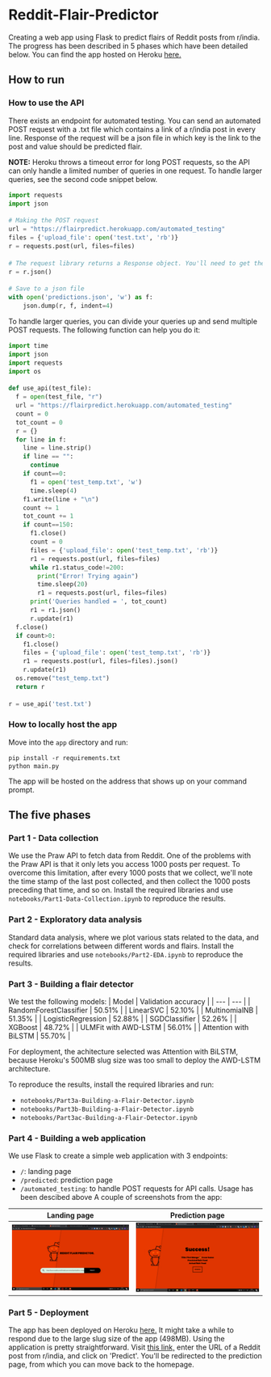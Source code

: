 # Reddit-Flair-Predictor

Creating a web app using Flask to predict flairs of Reddit posts from r/india. The progress has been described in 5 phases which have been detailed below. You can find the app hosted on Heroku [here.](https://flairpredict.herokuapp.com/)

## How to run

### How to use the API
There exists an endpoint for automated testing. You can send an automated POST request with a .txt file which contains a link of a r/india post in every line. Response of the request will be a json file in which key is the link to the post and value should be predicted flair.

**NOTE:** Heroku throws a timeout error for long POST requests, so the API can only handle a limited number of queries in one request. To handle larger queries, see the second code snippet below.

```python
import requests 
import json

# Making the POST request
url = "https://flairpredict.herokuapp.com/automated_testing"
files = {'upload_file': open('test.txt', 'rb')}
r = requests.post(url, files=files)

# The request library returns a Response object. You'll need to get the json file with this command
r = r.json()

# Save to a json file
with open('predictions.json', 'w') as f:
    json.dump(r, f, indent=4)
```

To handle larger queries, you can divide your queries up and send multiple POST requests. The following function can help you do it:

```python
import time
import json
import requests
import os

def use_api(test_file):
  f = open(test_file, "r")
  url = "https://flairpredict.herokuapp.com/automated_testing"
  count = 0
  tot_count = 0
  r = {}
  for line in f:
    line = line.strip()
    if line == "":
      continue
    if count==0:
      f1 = open('test_temp.txt', 'w')
      time.sleep(4)
    f1.write(line + "\n")
    count += 1
    tot_count += 1
    if count==150:
      f1.close()
      count = 0
      files = {'upload_file': open('test_temp.txt', 'rb')}
      r1 = requests.post(url, files=files)
      while r1.status_code!=200:
        print("Error! Trying again")
        time.sleep(20)
        r1 = requests.post(url, files=files)
      print('Queries handled = ', tot_count)
      r1 = r1.json()
      r.update(r1)
  f.close()
  if count>0:
    f1.close()
    files = {'upload_file': open('test_temp.txt', 'rb')}
    r1 = requests.post(url, files=files).json()
    r.update(r1)
  os.remove("test_temp.txt")
  return r
  
r = use_api('test.txt')
```

### How to locally host the app
Move into the `app` directory and run:
```
pip install -r requirements.txt
python main.py
```
The app will be hosted on the address that shows up on your command prompt.

## The five phases

### Part 1 - Data collection
We use the Praw API to fetch data from Reddit. One of the problems with the Praw API is that it only lets you access 1000 posts per request. To overcome this limitation, after every 1000 posts that we collect, we'll note the time stamp of the last post collected, and then collect the 1000 posts preceding that time, and so on. Install the required libraries and use `notebooks/Part1-Data-Collection.ipynb` to reproduce the results.

### Part 2 - Exploratory data analysis
Standard data analysis, where we plot various stats related to the data, and check for correlations between different words and flairs. Install the required libraries and use `notebooks/Part2-EDA.ipynb` to reproduce the results.

### Part 3 - Building a flair detector
We test the following models:
| Model       | Validation accuracy            |
| ---                | ---             |
| RandomForestClassifier             | 50.51%             |
| LinearSVC           | 52.10%            |
| MultinomialNB        | 51.35%             |
| LogisticRegression    | 52.88%             |
| SGDClassifier       | 52.26%             |
| XGBoost       | 48.72%             |
| ULMFit with AWD-LSTM       | 56.01%             |
| Attention with BiLSTM       | 55.70%             |

For deployment, the achitecture selected was Attention with BiLSTM, because Heroku's 500MB slug size was too small to deploy the AWD-LSTM architecture.

To reproduce the results, install the required libraries and run:
- `notebooks/Part3a-Building-a-Flair-Detector.ipynb`
- `notebooks/Part3b-Building-a-Flair-Detector.ipynb`
- `notebooks/Part3ac-Building-a-Flair-Detector.ipynb`

### Part 4 - Building a web application
We use Flask to create a simple web application with 3 endpoints:
- `/`: landing page
- `/predicted`: prediction page
- `/automated_testing`: to handle POST requests for API calls. Usage has been descibed above
A couple of screenshots from the app:

 Landing page                         |                      Prediction page    |
:-------------------------:|:-------------------------:|
![](images/homescreen.png?raw=True) |![](images/predicted.png?raw=true) |

### Part 5 - Deployment
The app has been deployed on Heroku [here.](https://flairpredict.herokuapp.com/) It might take a while to respond due to the large slug size of the app (498MB). Using the application is pretty straightforward. Visit [this link,](https://flairpredict.herokuapp.com/) enter the URL of a Reddit post from r/india, and click on 'Predict'. You'll be redirected to the prediction page, from which you can move back to the homepage.
